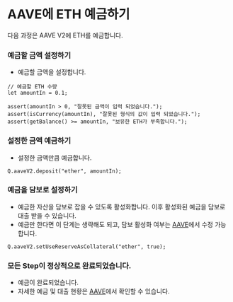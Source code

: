 ```meta-Currency
```

# AAVE에 ETH 예금하기

다음 과정은 AAVE V2에 ETH를 예금합니다.

### 예금할 금액 설정하기

- 예금할 금액을 설정합니다.

```input ETH
// 예금할 ETH 수량
let amountIn = 0.1;
```

```input-Verify
assert(amountIn > 0, "잘못된 금액이 입력 되었습니다.");
assert(isCurrency(amountIn), "잘못된 형식의 값이 입력 되었습니다.");
assert(getBalance() >= amountIn, "보유한 ETH가 부족합니다.");
```

### 설정한 금액 예금하기

- 설정한 금액만큼 예금합니다.

```taster
Q.aaveV2.deposit("ether", amountIn);
```

### 예금을 담보로 설정하기

- 예금한 자산을 담보로 잡을 수 있도록 활성화합니다. 이후 활성화된 예금을 담보로 대출 받을 수 있습니다.
- 예금만 한다면 이 단계는 생략해도 되고, 담보 활성화 여부는 [AAVE](https://app.aave.com/#/dashboard)에서 수정 가능합니다.

```taster
Q.aaveV2.setUseReserveAsCollateral("ether", true);
```

### 모든 Step이 정상적으로 완료되었습니다.

- 예금이 완료되었습니다.
- 자세한 예금 및 대출 현황은 [AAVE](https://app.aave.com/#/dashboard)에서 확인할 수 있습니다.
